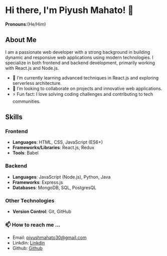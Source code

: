 # Hi there, I'm Piyush Mahato! 👋

**Pronouns**:(He/Him)

## About Me
I am a passionate web developer with a strong background in building dynamic and responsive web applications using modern technologies. I specialize in both frontend and backend development, primarily working with React.js and Node.js.

- 🌱 I’m currently learning advanced techniques in React.js and exploring serverless architecture.
- 👯 I’m looking to collaborate on projects and innovative web applications.
- ⚡ Fun fact: I love solving coding challenges and contributing to tech communities.

## Skills
### Frontend
- **Languages**: HTML, CSS, JavaScript (ES6+)
- **Frameworks/Libraries**: React.js, Redux
- **Tools**: Babel

### Backend
- **Languages**: JavaScript (Node.js), Python, Java
- **Frameworks**: Express.js
- **Databases**: MongoDB, SQL, PostgresQL

### Other Technologies
- **Version Control**: Git, GitHub



### 📫 How to reach me ...
- Email: piyushmahato30@gmail.com
- Linkdin: [Linkdin](linkedin.com/in/piyushmahato)
- Github: [Github](github.com/piyushmahatoGit)


<!---
piyushmahatoGit/piyushmahatoGit is a ✨ special ✨ repository because its `README.md` (this file) appears on your GitHub profile.
You can click the Preview link to take a look at your changes.
--->
